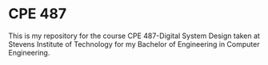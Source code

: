 # CPE 487
This is my repository for the course CPE 487-Digital System Design taken at Stevens Institute of Technology for my Bachelor of Engineering in Computer Engineering.
